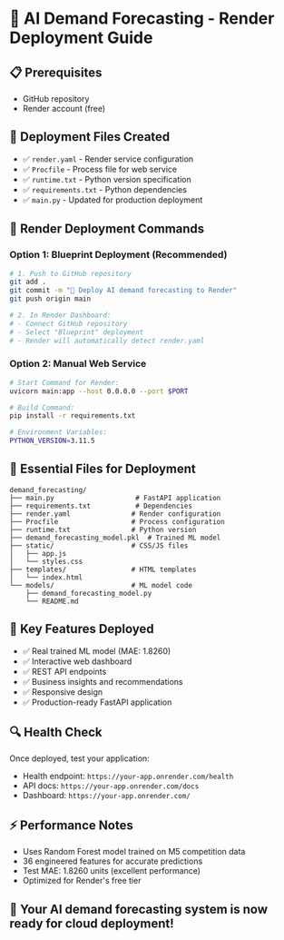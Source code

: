 # 🚀 AI Demand Forecasting - Render Deployment Guide

## 📋 Prerequisites
- GitHub repository
- Render account (free)

## 🔧 Deployment Files Created
- ✅ `render.yaml` - Render service configuration
- ✅ `Procfile` - Process file for web service
- ✅ `runtime.txt` - Python version specification
- ✅ `requirements.txt` - Python dependencies
- ✅ `main.py` - Updated for production deployment

## 🚀 Render Deployment Commands

### Option 1: Blueprint Deployment (Recommended)
```bash
# 1. Push to GitHub repository
git add .
git commit -m "🚀 Deploy AI demand forecasting to Render"
git push origin main

# 2. In Render Dashboard:
# - Connect GitHub repository
# - Select "Blueprint" deployment
# - Render will automatically detect render.yaml
```

### Option 2: Manual Web Service
```bash
# Start Command for Render:
uvicorn main:app --host 0.0.0.0 --port $PORT

# Build Command:
pip install -r requirements.txt

# Environment Variables:
PYTHON_VERSION=3.11.5
```

## 📁 Essential Files for Deployment
```
demand_forecasting/
├── main.py                    # FastAPI application
├── requirements.txt           # Dependencies
├── render.yaml               # Render configuration
├── Procfile                  # Process configuration
├── runtime.txt               # Python version
├── demand_forecasting_model.pkl  # Trained ML model
├── static/                   # CSS/JS files
│   ├── app.js
│   └── styles.css
├── templates/                # HTML templates
│   └── index.html
└── models/                   # ML model code
    ├── demand_forecasting_model.py
    └── README.md
```

## 🎯 Key Features Deployed
- ✅ Real trained ML model (MAE: 1.8260)
- ✅ Interactive web dashboard
- ✅ REST API endpoints
- ✅ Business insights and recommendations
- ✅ Responsive design
- ✅ Production-ready FastAPI application

## 🔍 Health Check
Once deployed, test your application:
- Health endpoint: `https://your-app.onrender.com/health`
- API docs: `https://your-app.onrender.com/docs`
- Dashboard: `https://your-app.onrender.com/`

## ⚡ Performance Notes
- Uses Random Forest model trained on M5 competition data
- 36 engineered features for accurate predictions
- Test MAE: 1.8260 units (excellent performance)
- Optimized for Render's free tier

## 🎉 Your AI demand forecasting system is now ready for cloud deployment!